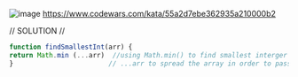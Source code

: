 ![image](https://github.com/user-attachments/assets/68189cb2-d786-4a27-878a-2bc3b0f72247)
https://www.codewars.com/kata/55a2d7ebe362935a210000b2 

// SOLUTION //
```javascript
function findSmallestInt(arr) {
return Math.min (...arr)  //using Math.min() to find smallest interger
}                        // ...arr to spread the array in order to pass them one by one
```
